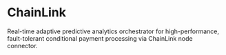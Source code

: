 # ChainLink
Real-time adaptive predictive analytics orchestrator for high-performance, fault-tolerant conditional payment processing via ChainLink node connector.
